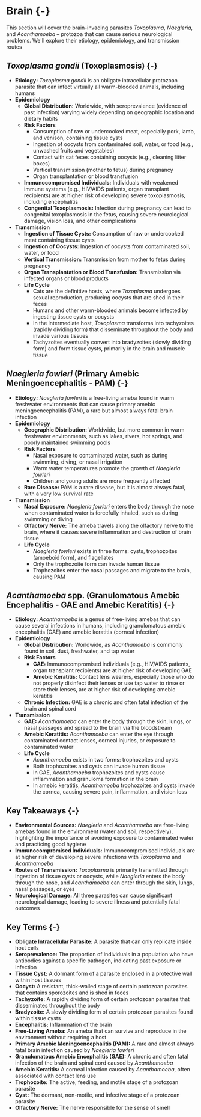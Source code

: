 # Brain {-}

This section will cover the brain-invading parasites *Toxoplasma, Naegleria,* and *Acanthamoeba* – protozoa that can cause serious neurological problems. We'll explore their etiology, epidemiology, and transmission routes

##  ***Toxoplasma gondii* (Toxoplasmosis)** {-}

*   **Etiology:** *Toxoplasma gondii* is an obligate intracellular protozoan parasite that can infect virtually all warm-blooded animals, including humans
*   **Epidemiology**
    *   **Global Distribution:** Worldwide, with seroprevalence (evidence of past infection) varying widely depending on geographic location and dietary habits
    *   **Risk Factors**
        *   Consumption of raw or undercooked meat, especially pork, lamb, and venison, containing tissue cysts
        *   Ingestion of oocysts from contaminated soil, water, or food (e.g., unwashed fruits and vegetables)
        *   Contact with cat feces containing oocysts (e.g., cleaning litter boxes)
        *   Vertical transmission (mother to fetus) during pregnancy
        *   Organ transplantation or blood transfusion
    *   **Immunocompromised Individuals:** Individuals with weakened immune systems (e.g., HIV/AIDS patients, organ transplant recipients) are at higher risk of developing severe toxoplasmosis, including encephalitis
    *   **Congenital Toxoplasmosis:** Infection during pregnancy can lead to congenital toxoplasmosis in the fetus, causing severe neurological damage, vision loss, and other complications
*   **Transmission**
    *   **Ingestion of Tissue Cysts:** Consumption of raw or undercooked meat containing tissue cysts
    *   **Ingestion of Oocysts:** Ingestion of oocysts from contaminated soil, water, or food
    *   **Vertical Transmission:** Transmission from mother to fetus during pregnancy
    *   **Organ Transplantation or Blood Transfusion:** Transmission via infected organs or blood products
    *   **Life Cycle**
        *   Cats are the definitive hosts, where *Toxoplasma* undergoes sexual reproduction, producing oocysts that are shed in their feces
        *   Humans and other warm-blooded animals become infected by ingesting tissue cysts or oocysts
        *   In the intermediate host, *Toxoplasma* transforms into tachyzoites (rapidly dividing form) that disseminate throughout the body and invade various tissues
        *   Tachyzoites eventually convert into bradyzoites (slowly dividing form) and form tissue cysts, primarily in the brain and muscle tissue

##  ***Naegleria fowleri* (Primary Amebic Meningoencephalitis - PAM)** {-}

*   **Etiology:** *Naegleria fowleri* is a free-living ameba found in warm freshwater environments that can cause primary amebic meningoencephalitis (PAM), a rare but almost always fatal brain infection
*   **Epidemiology**
    *   **Geographic Distribution:** Worldwide, but more common in warm freshwater environments, such as lakes, rivers, hot springs, and poorly maintained swimming pools
    *   **Risk Factors**
        *   Nasal exposure to contaminated water, such as during swimming, diving, or nasal irrigation
        *   Warm water temperatures promote the growth of *Naegleria fowleri*
        *   Children and young adults are more frequently affected
    *   **Rare Disease:** PAM is a rare disease, but it is almost always fatal, with a very low survival rate
*   **Transmission**
    *   **Nasal Exposure:** *Naegleria fowleri* enters the body through the nose when contaminated water is forcefully inhaled, such as during swimming or diving
    *   **Olfactory Nerve:** The ameba travels along the olfactory nerve to the brain, where it causes severe inflammation and destruction of brain tissue
    *   **Life Cycle**
        *   *Naegleria fowleri* exists in three forms: cysts, trophozoites (amoeboid form), and flagellates
        *   Only the trophozoite form can invade human tissue
        *   Trophozoites enter the nasal passages and migrate to the brain, causing PAM

##  ***Acanthamoeba* spp. (Granulomatous Amebic Encephalitis - GAE and Amebic Keratitis)** {-}

*   **Etiology:** *Acanthamoeba* is a genus of free-living amebas that can cause several infections in humans, including granulomatous amebic encephalitis (GAE) and amebic keratitis (corneal infection)
*   **Epidemiology**
    *   **Global Distribution:** Worldwide, as *Acanthamoeba* is commonly found in soil, dust, freshwater, and tap water
    *   **Risk Factors**
        *   **GAE:** Immunocompromised individuals (e.g., HIV/AIDS patients, organ transplant recipients) are at higher risk of developing GAE
        *   **Amebic Keratitis:** Contact lens wearers, especially those who do not properly disinfect their lenses or use tap water to rinse or store their lenses, are at higher risk of developing amebic keratitis
    *   **Chronic Infection:** GAE is a chronic and often fatal infection of the brain and spinal cord
*   **Transmission**
    *   **GAE:** *Acanthamoeba* can enter the body through the skin, lungs, or nasal passages and spread to the brain via the bloodstream
    *   **Amebic Keratitis:** *Acanthamoeba* can enter the eye through contaminated contact lenses, corneal injuries, or exposure to contaminated water
    *   **Life Cycle**
        *   *Acanthamoeba* exists in two forms: trophozoites and cysts
        *   Both trophozoites and cysts can invade human tissue
        *   In GAE, *Acanthamoeba* trophozoites and cysts cause inflammation and granuloma formation in the brain
        *   In amebic keratitis, *Acanthamoeba* trophozoites and cysts invade the cornea, causing severe pain, inflammation, and vision loss

##  **Key Takeaways** {-}

*   **Environmental Sources:** *Naegleria* and *Acanthamoeba* are free-living amebas found in the environment (water and soil, respectively), highlighting the importance of avoiding exposure to contaminated water and practicing good hygiene
*   **Immunocompromised Individuals:** Immunocompromised individuals are at higher risk of developing severe infections with *Toxoplasma* and *Acanthamoeba*
*   **Routes of Transmission:** *Toxoplasma* is primarily transmitted through ingestion of tissue cysts or oocysts, while *Naegleria* enters the body through the nose, and *Acanthamoeba* can enter through the skin, lungs, nasal passages, or eyes
*   **Neurological Damage:** All three parasites can cause significant neurological damage, leading to severe illness and potentially fatal outcomes

##  **Key Terms** {-}

*   **Obligate Intracellular Parasite:** A parasite that can only replicate inside host cells
*   **Seroprevalence:** The proportion of individuals in a population who have antibodies against a specific pathogen, indicating past exposure or infection
*   **Tissue Cyst:** A dormant form of a parasite enclosed in a protective wall within host tissues
*   **Oocyst:** A resistant, thick-walled stage of certain protozoan parasites that contains sporozoites and is shed in feces
*   **Tachyzoite:** A rapidly dividing form of certain protozoan parasites that disseminates throughout the body
*   **Bradyzoite:** A slowly dividing form of certain protozoan parasites found within tissue cysts
*   **Encephalitis:** Inflammation of the brain
*   **Free-Living Ameba:** An ameba that can survive and reproduce in the environment without requiring a host
*   **Primary Amebic Meningoencephalitis (PAM):** A rare and almost always fatal brain infection caused by *Naegleria fowleri*
*   **Granulomatous Amebic Encephalitis (GAE):** A chronic and often fatal infection of the brain and spinal cord caused by *Acanthamoeba*
*   **Amebic Keratitis:** A corneal infection caused by *Acanthamoeba*, often associated with contact lens use
*   **Trophozoite:** The active, feeding, and motile stage of a protozoan parasite
*   **Cyst:** The dormant, non-motile, and infective stage of a protozoan parasite
*   **Olfactory Nerve:** The nerve responsible for the sense of smell
